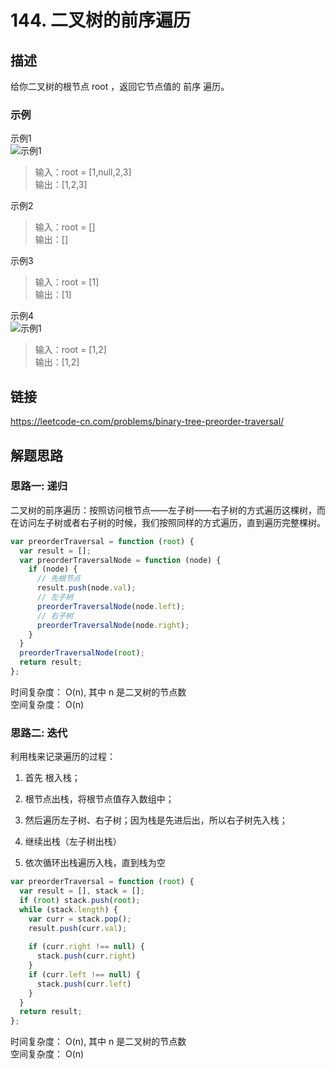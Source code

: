 # 144. 二叉树的前序遍历
## 描述
给你二叉树的根节点 root ，返回它节点值的 前序 遍历。        

### 示例
示例1   
![示例1](https://img-blog.csdnimg.cn/img_convert/47470f3a2d7c855ff137762964e2fd50.png)
> 输入：root = [1,null,2,3]         
> 输出：[1,2,3]        

示例2   
> 输入：root = []            
> 输出：[]         

示例3   
> 输入：root = [1]            
> 输出：[1]   

示例4   
![示例1](https://img-blog.csdnimg.cn/img_convert/a405582bd0d76f7500bba543d329be2a.png)
> 输入：root = [1,2]         
> 输出：[1,2] 

## 链接
https://leetcode-cn.com/problems/binary-tree-preorder-traversal/            

## 解题思路   
### 思路一: 递归 
二叉树的前序遍历：按照访问根节点——左子树——右子树的方式遍历这棵树，而在访问左子树或者右子树的时候，我们按照同样的方式遍历，直到遍历完整棵树。      

```javascript
var preorderTraversal = function (root) {
  var result = [];
  var preorderTraversalNode = function (node) {
    if (node) {
      // 先根节点
      result.push(node.val);
      // 左子树
      preorderTraversalNode(node.left);
      // 右子树
      preorderTraversalNode(node.right);
    }
  }
  preorderTraversalNode(root);
  return result;
};
```
时间复杂度： O(n), 其中 n 是二叉树的节点数     
空间复杂度： O(n)    

### 思路二: 迭代 
利用栈来记录遍历的过程：

1. 首先 根入栈；

2. 根节点出栈，将根节点值存入数组中；

3. 然后遍历左子树、右子树；因为栈是先进后出，所以右子树先入栈；

4. 继续出栈（左子树出栈）

5. 依次循环出栈遍历入栈，直到栈为空      

```javascript
var preorderTraversal = function (root) {
  var result = [], stack = [];
  if (root) stack.push(root);
  while (stack.length) {
    var curr = stack.pop();
    result.push(curr.val);
 
    if (curr.right !== null) {
      stack.push(curr.right)
    }
    if (curr.left !== null) {
      stack.push(curr.left)
    }
  }
  return result;
};
```
时间复杂度： O(n), 其中 n 是二叉树的节点数     
空间复杂度： O(n)